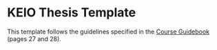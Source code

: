 # KEIO Thesis Template

This template follows the guidelines specified in the [Course
Guidebook](https://www.students.keio.ac.jp/en/yg/gsst/class/files/Course_Guidebook.pdf)
(pages 27 and 28).